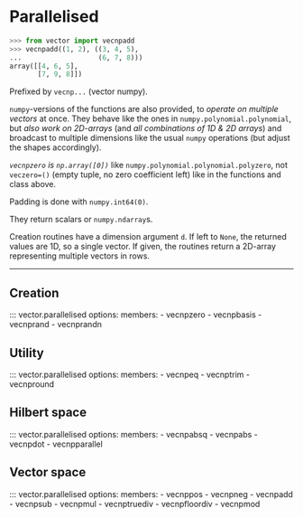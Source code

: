 # Parallelised

```python
>>> from vector import vecnpadd
>>> vecnpadd((1, 2), ((3, 4, 5),
...                   (6, 7, 8)))
array([[4, 6, 5],
       [7, 9, 8]])
```

Prefixed by `vecnp...` (vector numpy).

`numpy`-versions of the functions are also provided, to *operate on multiple vectors* at once. They behave like the ones in `numpy.polynomial.polynomial`, but *also work on 2D-arrays* (and *all combinations of 1D & 2D arrays*) and broadcast to multiple dimensions like the usual `numpy` operations (but adjust the shapes accordingly).

*`vecnpzero` is `np.array([0])`* like `numpy.polynomial.polynomial.polyzero`, not `veczero=()` (empty tuple, no zero coefficient left) like in the functions and class above.

Padding is done with `numpy.int64(0)`.

They return scalars or `numpy.ndarray`s.

Creation routines have a dimension argument `d`. If left to `None`, the returned values are 1D, so a single vector. If given, the routines return a 2D-array representing multiple vectors in rows.

---

## Creation

::: vector.parallelised
    options:
      members:
        - vecnpzero
        - vecnpbasis
        - vecnprand
        - vecnprandn

## Utility

::: vector.parallelised
    options:
      members:
        - vecnpeq
        - vecnptrim
        - vecnpround

## Hilbert space

::: vector.parallelised
    options:
      members:
        - vecnpabsq
        - vecnpabs
        - vecnpdot
        - vecnpparallel

## Vector space

::: vector.parallelised
    options:
      members:
        - vecnppos
        - vecnpneg
        - vecnpadd
        - vecnpsub
        - vecnpmul
        - vecnptruediv
        - vecnpfloordiv
        - vecnpmod
